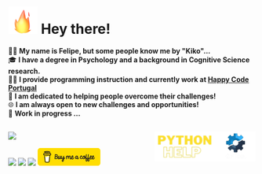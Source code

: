 
# <img alt="img" height="55" width="60" src="https://raw.githubusercontent.com/beckerfelipee/ImagesDB/main/Misc/fire.gif"> Hey there! 

🙋‍♂️ **My name is Felipe, but some people know me by "Kiko"...** <br>
🎓 **I have a degree in Psychology and a background in Cognitive Science research.** <br>
👨‍💻 **I provide programming instruction and currently work at [Happy Code Portugal](https://www.linkedin.com/company/happycodept/)** <br>
💪 **I am dedicated to helping people overcome their challenges!** <br>
🌐 **I am always open to new challenges and opportunities!** <br>
🚀 **Work in progress ...** <br>

<!-- 🐍 **Python is my therapy, but i'm always exploring new tools...** <br> -->
<!-- 🌱 **I am currently seeking my first job as a developer!** <br> -->

##

 <a href="https://beckerfelipee.github.io/GPTool-LandingPage/">
  <img align="right" alt="Gptool" height="60" width="80" src="https://raw.githubusercontent.com/beckerfelipee/ImagesDB/main/GPTool/GPToolLogo1.gif">
</a>
 <a href="https://raw.githubusercontent.com/beckerfelipee/ImagesDB/main/PythonHelp/Python%20Help.png">
  <img align="right" alt="Python-help" height="60" src="https://raw.githubusercontent.com/beckerfelipee/ImagesDB/main/PythonHelp/PythonHelp.png">
</a>
<p align="left"> <img src="https://skillicons.dev/icons?i=github,pycharm,vscode,replit,py,css,html,js,nodejs"> </p>
<a href="https://cdn.discordapp.com/attachments/770989141134671925/1160196258691022888/Kikope_Discord.png?ex=6533c7f7&is=652152f7&hm=95c883607f5586049b244be135897da722efa19adeaa7f4a372595650b44147a&" target="_blank"><img 
height='36' src="https://img.shields.io/badge/Discord-7289DA?style=for-the-badge&logo=discord&logoColor=white" target="_blank"></a> 
<a href = "mailto:beckerfelipee@gmail.com"><img height='36' src="https://img.shields.io/badge/-Gmail-%23333?style=for-the-badge&logo=gmail&logoColor=white" target="_blank"></a>
<a href="https://www.linkedin.com/in/felipebeckersantos/" target="_blank"><img height='36' src="https://img.shields.io/badge/-LinkedIn-%230077B5?style=for-the-badge&logo=linkedin&logoColor=white" target="_blank"></a> 
<a href='https://www.buymeacoffee.com/beckerfelipee' target='_blank'><img height='36' style='border:0px;height:36px;' src='https://raw.githubusercontent.com/beckerfelipee/ImagesDB/main/Misc/BuyMeCoffee.png' border='0' alt='Buy Me a Coffee' /></a>


